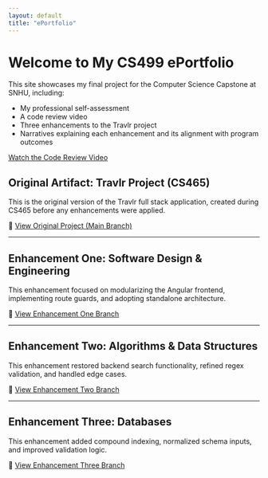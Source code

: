 ```yaml
---
layout: default
title: "ePortfolio"
---
```


# Welcome to My CS499 ePortfolio

This site showcases my final project for the Computer Science Capstone at SNHU, including:

- My professional self-assessment
- A code review video
- Three enhancements to the Travlr project
- Narratives explaining each enhancement and its alignment with program outcomes

[Watch the Code Review Video](https://youtu.be/OFDothTvoj4)

## Original Artifact: Travlr Project (CS465)

This is the original version of the Travlr full stack application, created during CS465 before any enhancements were applied.

🔗 <a href="https://github.com/joselgarza/cs465-fullstack/tree/main" target="_blank">View Original Project (Main Branch)</a>

---

## Enhancement One: Software Design & Engineering

This enhancement focused on modularizing the Angular frontend, implementing route guards, and adopting standalone architecture.

🔗 <a href="https://github.com/joselgarza/cs465-fullstack/tree/enhancement-one" target="_blank">View Enhancement One Branch</a>

---

## Enhancement Two: Algorithms & Data Structures

This enhancement restored backend search functionality, refined regex validation, and handled edge cases.

🔗 <a href="https://github.com/joselgarza/cs465-fullstack/tree/enhancement-two" target="_blank">View Enhancement Two Branch</a>

---

## Enhancement Three: Databases

This enhancement added compound indexing, normalized schema inputs, and improved validation logic.

🔗 <a href="https://github.com/joselgarza/cs465-fullstack/tree/enhancement-three" target="_blank">View Enhancement Three Branch</a>

